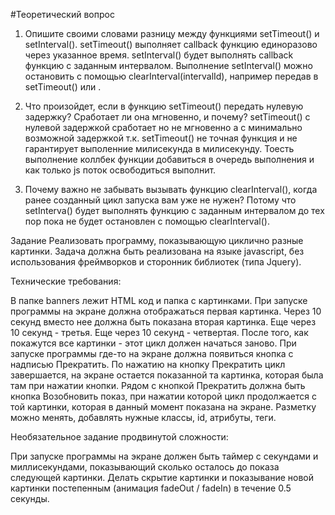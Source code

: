#Теоретический вопрос

1. Опишите своими словами разницу между функциями setTimeout() и setInterval().
setTimeout() выполняет callback функцию единоразово через указанное время. setInterval() будет выполнять callback функцию с заданным интервалом. Выполнение setInterval() можно остановить с помощью clearInterval(intervalId), например передав в setTimeout() или .

2. Что произойдет, если в функцию setTimeout() передать нулевую задержку? Сработает ли она мгновенно, и почему?
setTimeout() с нулевой задержкой сработает но не мгновенно а с минимально возможной задержкой т.к. setTimeout() не точная функция и не гарантирует выполенние милисекунда в милисекунду. Тоесть выполнение коллбек функции добавиться в очередь выполнения и как только js поток освободиться выполнит.

3. Почему важно не забывать вызывать функцию clearInterval(), когда ранее созданный цикл запуска вам уже не нужен? Потому что setInterva() будет выполнять функцию с заданным интервалом до тех пор пока не будет остановлен с помощью clearInterval().


Задание
Реализовать программу, показывающую циклично разные картинки. Задача должна быть реализована на языке javascript, без использования фреймворков и сторонник библиотек (типа Jquery).

Технические требования:

В папке banners лежит HTML код и папка с картинками.
При запуске программы на экране должна отображаться первая картинка.
Через 10 секунд вместо нее должна быть показана вторая картинка.
Еще через 10 секунд - третья.
Еще через 10 секунд - четвертая.
После того, как покажутся все картинки - этот цикл должен начаться заново.
При запуске программы где-то на экране должна появиться кнопка с надписью Прекратить.
По нажатию на кнопку Прекратить цикл завершается, на экране остается показанной та картинка, которая была там при нажатии кнопки.
Рядом с кнопкой Прекратить должна быть кнопка Возобновить показ, при нажатии которой цикл продолжается с той картинки, которая в данный момент показана на экране.
Разметку можно менять, добавлять нужные классы, id, атрибуты, теги.


Необязательное задание продвинутой сложности:

При запуске программы на экране должен быть таймер с секундами и миллисекундами, показывающий сколько осталось до показа следующей картинки.
Делать скрытие картинки и показывание новой картинки постепенным (анимация fadeOut / fadeIn) в течение 0.5 секунды.